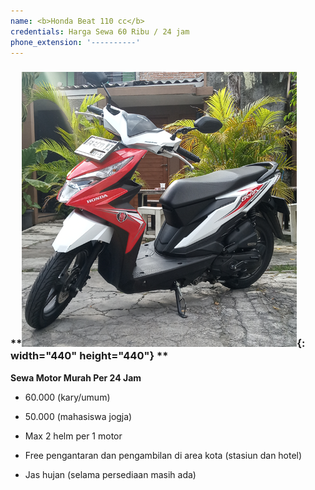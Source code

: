 ```yaml
---
name: <b>Honda Beat 110 cc</b>
credentials: Harga Sewa 60 Ribu / 24 jam
phone_extension: '----------'
---
```


### **![](/uploads/fjimg-20191224-145508.png){: width="440" height="440"} **

**Sewa Motor Murah Per 24 Jam**

* 60\.000 (kary/umum)

* 50\.000 (mahasiswa jogja)

* Max 2 helm per 1 motor

* Free pengantaran dan pengambilan di area kota (stasiun dan hotel)

* Jas hujan (selama persediaan masih ada)

&nbsp;